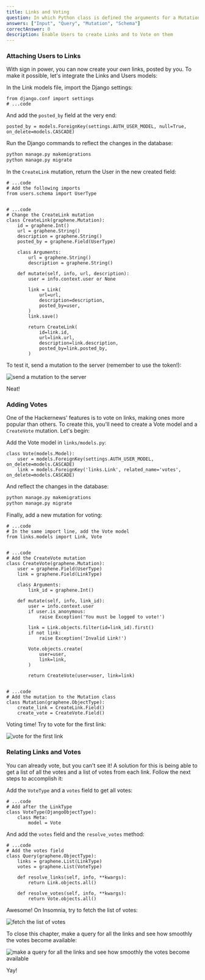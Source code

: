 ```yaml
---
title: Links and Voting
question: In which Python class is defined the arguments for a Mutation?
answers: ["Input", "Query", "Mutation", "Schema"]
correctAnswer: 0
description: Enable Users to create Links and to Vote on them
---
```


### Attaching Users to Links
With sign in power, you can now create your *own* links, posted by you. To make it possible, let's integrate the Links and Users models:

<Instruction>

In the Link models file, import the Django settings:

```python(path=".../graphql-python/hackernews/links/models.py")
from django.conf import settings
# ...code
```

</Instruction>

<Instruction>

And add the `posted_by` field at the very end:

```python(path=".../graphql-python/hackernews/links/models.py")
posted_by = models.ForeignKey(settings.AUTH_USER_MODEL, null=True, on_delete=models.CASCADE)
```

</Instruction>

<Instruction>

Run the Django commands to reflect the changes in the database:

```bash
python manage.py makemigrations
python manage.py migrate
```

</Instruction>

<Instruction>

In the `CreateLink` mutation, return the User in the new created field:

```python(path=".../graphql-python/hackernews/links/schema.py")
# ...code
# Add the following imports
from users.schema import UserType


# ...code
# Change the CreateLink mutation
class CreateLink(graphene.Mutation):
    id = graphene.Int()
    url = graphene.String()
    description = graphene.String()
    posted_by = graphene.Field(UserType)

    class Arguments:
        url = graphene.String()
        description = graphene.String()

    def mutate(self, info, url, description):
        user = info.context.user or None

        link = Link(
            url=url,
            description=description,
            posted_by=user,
        )
        link.save()

        return CreateLink(
            id=link.id,
            url=link.url,
            description=link.description,
            posted_by=link.posted_by,
        )
```

</Instruction>

To test it, send a mutation to the server (remember to use the token!):

![send a mutation to the server](https://i.imgur.com/XBsEwK8.png)

Neat!

### Adding Votes
One of the Hackernews' features is to vote on links, making ones more popular than others. To create this, you'll need to create a Vote model and a `CreateVote` mutation. Let's begin:

<Instruction>

Add the Vote model in `links/models.py`:

```python(path=".../graphql-python/hackernews/links/models.py")
class Vote(models.Model):
    user = models.ForeignKey(settings.AUTH_USER_MODEL, on_delete=models.CASCADE)
    link = models.ForeignKey('links.Link', related_name='votes', on_delete=models.CASCADE)
```

</Instruction>

<Instruction>

And reflect the changes in the database:

```bash
python manage.py makemigrations
python manage.py migrate
```

</Instruction>

<Instruction>

Finally, add a new mutation for voting:

```python(path=".../graphql-python/hackernews/links/schema.py")
# ...code
# In the same import line, add the Vote model
from links.models import Link, Vote


# ...code
# Add the CreateVote mutation
class CreateVote(graphene.Mutation):
    user = graphene.Field(UserType)
    link = graphene.Field(LinkType)

    class Arguments:
        link_id = graphene.Int()

    def mutate(self, info, link_id):
        user = info.context.user
        if user.is_anonymous:
            raise Exception('You must be logged to vote!')

        link = Link.objects.filter(id=link_id).first()
        if not link:
            raise Exception('Invalid Link!')

        Vote.objects.create(
            user=user,
            link=link,
        )

        return CreateVote(user=user, link=link)


# ...code
# Add the mutation to the Mutation class
class Mutation(graphene.ObjectType):
    create_link = CreateLink.Field()
    create_vote = CreateVote.Field()
```

</Instruction>

Voting time! Try to vote for the first link:

![vote for the first link](https://i.imgur.com/5NUS0fu.png)

### Relating Links and Votes
You can already vote, but you can't see it! A solution for this is being able to get a list of all the votes and a list of votes from each link. Follow the next steps to accomplish it:

<Instruction>

Add the `VoteType` and a `votes` field to get all votes:

```python(path=".../graphql-python/hackernews/links/schema.py")
# ...code
# Add after the LinkType
class VoteType(DjangoObjectType):
    class Meta:
        model = Vote
```

</Instruction>

<Instruction>

And add the `votes` field and the `resolve_votes` method:

```python(path=".../graphql-python/hackernews/links/schema.py")
# ...code
# Add the votes field
class Query(graphene.ObjectType):
    links = graphene.List(LinkType)
    votes = graphene.List(VoteType)

    def resolve_links(self, info, **kwargs):
        return Link.objects.all()

    def resolve_votes(self, info, **kwargs):
        return Vote.objects.all()
```

</Instruction>

Awesome! On Insomnia, try to fetch the list of votes:

![fetch the list of votes](https://i.imgur.com/LJ0CMn6.png)

To close this chapter, make a query for all the links and see how smoothly the votes become available:

![make a query for all the links and see how smoothly the votes become available](https://i.imgur.com/jAlDphd.png)

Yay!

